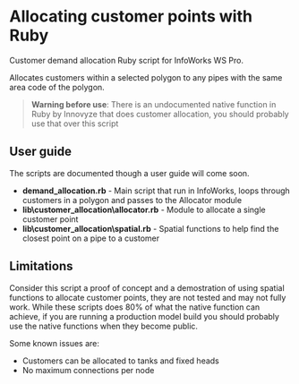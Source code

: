 # Allocating customer points with Ruby

Customer demand allocation Ruby script for InfoWorks WS Pro.

Allocates customers within a selected polygon to any pipes with the same area code of the polygon.

> **Warning before use**: There is an undocumented native function in Ruby by Innovyze that does customer allocation, you should probably use that over this script

## User guide

The scripts are documented though a user guide will come soon.

- **demand_allocation.rb** - Main script that run in InfoWorks, loops through customers in a polygon and passes to the Allocator module
- **lib\customer_allocation\allocator.rb** - Module to allocate a single customer point
- **lib\customer_allocation\spatial.rb** - Spatial functions to help find the closest point on a pipe to a customer

## Limitations

Consider this script a proof of concept and a demostration of using spatial functions to allocate customer points, they are not tested and may not fully work. While these scripts does 80% of what the native function can achieve, if you are running a production model build you should probably use the native functions when they become public.

Some known issues are:

- Customers can be allocated to tanks and fixed heads
- No maximum connections per node

